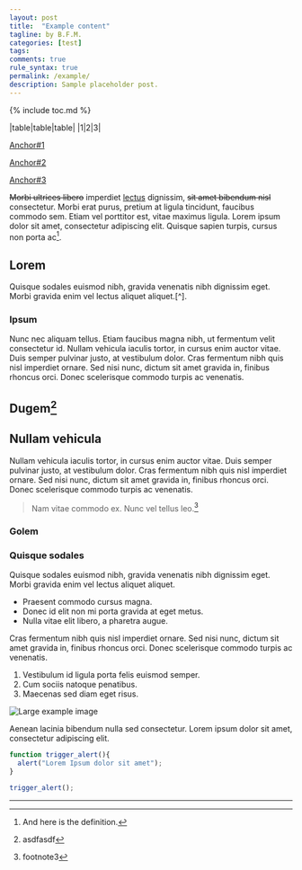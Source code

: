 ```yaml
---
layout: post
title:  "Example content"
tagline: by B.F.M.
categories: [test]
tags: 
comments: true
rule_syntax: true
permalink: /example/
description: Sample placeholder post.
---
```


{% include toc.md %}

|table|table|table|
|1|2|3|

[Anchor#1](#a1)

[Anchor#2](#a2)

[Anchor#3](#a3)

~~Morbi ultrices libero~~ imperdiet [lectus](#lorem) dignissim, ~~sit amet bibendum nisl~~ consectetur. Morbi erat purus, pretium at ligula tincidunt, faucibus commodo sem. Etiam vel porttitor est, vitae maximus ligula. Lorem ipsum dolor sit amet, consectetur adipiscing elit. Quisque sapien turpis, cursus non porta ac[^1].

[^1]: And here is the definition.

## Lorem
Quisque sodales euismod nibh, gravida venenatis nibh dignissim eget. Morbi gravida enim vel lectus aliquet aliquet.[^].

[^1]: And here is the definition2.

### Ipsum
Nunc nec aliquam tellus. Etiam faucibus magna nibh, ut fermentum velit consectetur id. Nullam vehicula iaculis tortor, in cursus enim auctor vitae. Duis semper pulvinar justo, at vestibulum dolor. Cras fermentum nibh quis nisl imperdiet ornare. Sed nisi nunc, dictum sit amet gravida in, finibus rhoncus orci. Donec scelerisque commodo turpis ac venenatis.

## Dugem[^a]

<a name="a2" markdown="1"></a>

## Nullam vehicula 
Nullam vehicula iaculis tortor, in cursus enim auctor vitae. Duis semper pulvinar justo, at vestibulum dolor. Cras fermentum nibh quis nisl imperdiet ornare. Sed nisi nunc, dictum sit amet gravida in, finibus rhoncus orci. Donec scelerisque commodo turpis ac venenatis.

> Nam vitae commodo ex. Nunc vel tellus leo.[^2]

[^a]: asdfasdf
[^2]: footnote3

### Golem

### Quisque sodales
Quisque sodales euismod nibh, gravida venenatis nibh dignissim eget. Morbi gravida enim vel lectus aliquet aliquet.

* Praesent commodo cursus magna.
* Donec id elit non mi porta gravida at eget metus.
* Nulla vitae elit libero, a pharetra augue.

<a name="a1"></a>Cras fermentum nibh quis nisl imperdiet ornare. Sed nisi nunc, dictum sit amet gravida in, finibus rhoncus orci. Donec scelerisque commodo turpis ac venenatis.

1. Vestibulum id ligula porta felis euismod semper.
2. Cum sociis natoque penatibus.
3. Maecenas sed diam eget risus.

![Large example image](http://placehold.it/800x400 "Large example image")

<a name="900.102a"></a>Aenean lacinia bibendum nulla sed consectetur. Lorem ipsum dolor sit amet, consectetur adipiscing elit.

``` javascript
function trigger_alert(){
  alert("Lorem Ipsum dolor sit amet");
}

trigger_alert();
```

***
